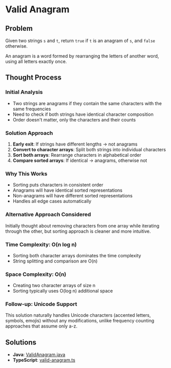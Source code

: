 # Valid Anagram

## Problem
Given two strings `s` and `t`, return `true` if `t` is an anagram of `s`, and `false` otherwise.

An anagram is a word formed by rearranging the letters of another word, using all letters exactly once.

## Thought Process

### Initial Analysis
- Two strings are anagrams if they contain the same characters with the same frequencies
- Need to check if both strings have identical character composition
- Order doesn't matter, only the characters and their counts

### Solution Approach
1. **Early exit**: If strings have different lengths → not anagrams
2. **Convert to character arrays**: Split both strings into individual characters
3. **Sort both arrays**: Rearrange characters in alphabetical order
4. **Compare sorted arrays**: If identical → anagrams, otherwise not

### Why This Works
- Sorting puts characters in consistent order
- Anagrams will have identical sorted representations
- Non-anagrams will have different sorted representations
- Handles all edge cases automatically

### Alternative Approach Considered
Initially thought about removing characters from one array while iterating through the other, but sorting approach is cleaner and more intuitive.

### Time Complexity: O(n log n)
- Sorting both character arrays dominates the time complexity
- String splitting and comparison are O(n)

### Space Complexity: O(n)
- Creating two character arrays of size n
- Sorting typically uses O(log n) additional space

### Follow-up: Unicode Support
This solution naturally handles Unicode characters (accented letters, symbols, emojis) without any modifications, unlike frequency counting approaches that assume only a-z.

## Solutions
- **Java**: [ValidAnagram.java](../../src/main/java/valid_anagram/ValidAnagram.java)
- **TypeScript**: [valid-anagram.ts](./valid-anagram.ts)